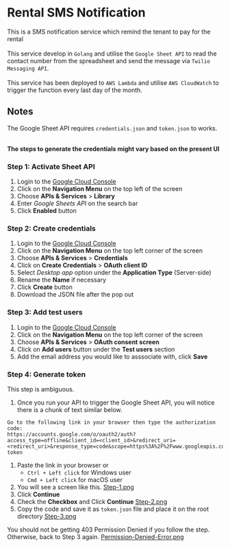 # Rental SMS Notification

This is a SMS notification service which remind the tenant to pay for the rental
<br />
<br />
This service develop in `Golang` and utilise the `Google Sheet API` to read the contact number from the spreadsheet and send the message via `Twilio Messaging API`.
<br />
<br />
This service has been deployed to `AWS Lambda` and utilise `AWS CloudWatch` to trigger the function every last day of the month.

## Notes

The Google Sheet API requires `credentials.json` and `token.json` to works.
<br />
<br />

**The steps to generate the credentials might vary based on the present UI**

### Step 1: Activate Sheet API

1. Login to the [Google Cloud Console](https://console.cloud.google.com/)
1. Click on the **Navigation Menu** on the top left of the screen
1. Choose **APIs & Services** > **Library**
1. Enter _Google Sheets API_ on the search bar
1. Click **Enabled** button

### Step 2: Create credentials

1. Login to the [Google Cloud Console](https://console.cloud.google.com/)
1. Click on the **Navigation Menu** on the top left corner of the screen
1. Choose **APIs & Services** > **Credentials**
1. Click on **Create Credentials** > **OAuth client ID**
1. Select _Desktop app_ option under the **Application Type** (Server-side)
1. Rename the **Name** if necessary
1. Click **Create** button
1. Download the JSON file after the pop out

### Step 3: Add test users

1. Login to the [Google Cloud Console](https://console.cloud.google.com/)
1. Click on the **Navigation Menu** on the top left corner of the screen
1. Choose **APIs & Services** > **OAuth consent screen**
1. Click on **Add users** button under the **Test users** section
1. Add the email address you would like to asssociate with, click **Save**

### Step 4: Generate token

This step is ambiguous.

1. Once you run your API to trigger the Google Sheet API, you will notice there is a chunk of text similar below.

```
Go to the following link in your browser then type the authorization code:
https://accounts.google.com/o/oauth2/auth?access_type=offline&client_id=<client_id>&redirect_uri=<redirect_uri>&response_type=code&scope=https%3A%2F%2Fwww.googleapis.com%2Fauth%2Fspreadsheets.readonly&state=state-token
```

1. Paste the link in your browser or
   - `Ctrl + Left click` for Windows user
   - `Cmd + Left click` for macOS user
1. You will see a screen like this.
   [Step-1.png](/img/Step-1.png)
1. Click **Continue**
1. Check the **Checkbox** and Click **Continue**
   [Step-2.png](/img/Step-2.png)
1. Copy the code and save it as `token.json` file and place it on the root directory
   [Step-3.png](/img/Step-3.png)

You should not be getting 403 Permission Denied if you follow the step.
Otherwise, back to Step 3 again.
[Permission-Denied-Error.png](https://postimg.cc/XXpcwdnz)
